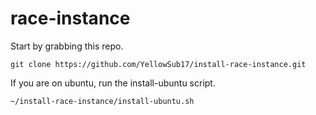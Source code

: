 # race-instance

Start by grabbing this repo.

    git clone https://github.com/YellowSub17/install-race-instance.git
    
    
If you are on ubuntu, run the install-ubuntu script.

    ~/install-race-instance/install-ubuntu.sh


